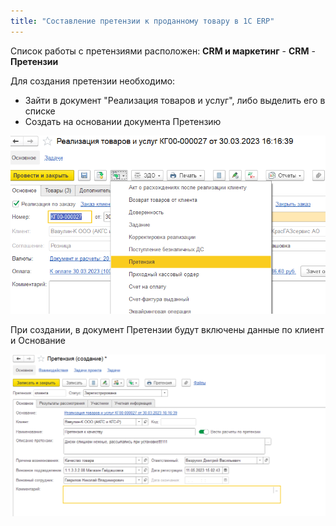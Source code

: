 ```yaml
---
title: "Составление претензии к проданному товару в 1C ERP"
---
```


Список работы с претензиями расположен: **CRM и маркетинг** - **CRM** - **Претензии**

Для создания претензии необходимо:
- Зайти в документ "Реализация товаров и услуг", либо выделить его в списке
- Создать на основании документа Претензию

![](ERP/_attach/Pasted%20image%2020230511150957.png)

При создании, в документ Претензии будут включены данные по клиент и Основание

![](ERP/_attach/Pasted%20image%2020230511151715.png)

